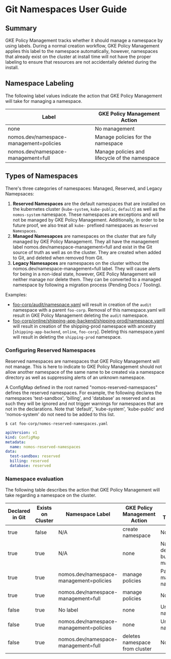 # Git Namespaces User Guide

## Summary

GKE Policy Management tracks whether it should manage a namespace by using
labels. During a normal creation workflow, GKE Policy Management applies this
label to the namespace automatically, however, namespaces that already exist on
the cluster at install time will not have the proper labeling to ensure that
resources are not accidentally deleted during the install.

## Namespace Labeling

The following label values indicate the action that GKE Policy Management will
take for managing a namespace.

Label                                   | GKE Policy Management Action
--------------------------------------- | ----------------------------
none                                    | No management
nomos.dev/namespace-management=policies | Manage policies for the namespace
nomos.dev/namespace-management=full     | Manage policies and lifecycle of the namespace

## Types of Namespaces

There's three categories of namespaces: Managed, Reserved, and Legacy
Namepsaces:

1.  **Reserved Namespaces** are the default namespaces that are installed on the
    kubernetes cluster (`kube-system`, `kube-public`, `default`) as well as the
    `nomos-system` namespace. These namespaces are exceptions and will not be
    managed by GKE Policy Management. Additionally, in order to be future proof,
    we also treat all `kube-` prefixed namespaces as `Reserved Namespaces`.
1.  **Managed Namesapces** are namespaces on the cluster that are fully managed
    by GKE Policy Management. They all have the management label
    nomos.dev/namespace-management=full and exist in the Git source of truth as
    well as on the cluster. They are created when added to Git, and deleted when
    removed from Git.
1.  **Legacy Namesapces** are namespaces on the cluster without the
    nomos.dev/namespace-management=full label. They will cause alerts for being
    in a non-ideal state, however, GKE Policy Management will neither manage nor
    delete them. They can be converted to a managed namespace by following a
    migration process (Pending Docs / Tooling).

Examples:

*   [foo-corp/audit/namespace.yaml](https://github.com/frankfarzan/foo-corp-example/blob/master/foo-corp/audit/namespace.yaml)
    will result in creation of the `audit` namespace with a parent `foo-corp`.
    Removal of this namespace.yaml will result in GKE Policy Management deleting
    the `audit` namespace.
*   [foo-corp/online/shipping-app-backend/shipping-prod/namespace.yaml](https://github.com/frankfarzan/foo-corp-example/blob/master/foo-corp/online/shipping-app-backend/shipping-prod/namespace.yaml)
    will result in creation of the shipping-prod namespace with ancestry
    [`shipping-app-backend`, `online`, `foo-corp`]. Deleting this namespace.yaml
    will result in deleting the `shipping-prod` namespace.

### Configuring Reserved Namespaces

Reserved namespaces are namespaces that GKE Policy Management will not manage.
This is here to indicate to GKE Policy Management should not allow another
namespace of the same name to be created via a namespace directory as well as
suppressing alerts of an unknown namespace.

A ConfigMap defined in the root named "nomos-reserved-namespaces" defines the
reserved namespaces. For example, the following declares the namespaces
'test-sandbox', 'billing', and 'database' as reserved and as such they will be
ignored and not trigger warnings for namespaces that are not in the
declarations. Note that 'default', 'kube-system', 'kube-public' and
'nomos-system' do not need to be added to this list.

```console
$ cat foo-corp/nomos-reserved-namespaces.yaml
```

```yaml
apiVersion: v1
kind: ConfigMap
metadata:
  name: nomos-reserved-namespaces
data:
  test-sandbox: reserved
  billing: reserved
  database: reserved
```

### Namespace evaluation

The following table describes the action that GKE Policy Management will take
regarding a namespace on the cluster.

Declared in Git | Exists on Cluster | Namespace Label                         | GKE Policy Management Action   | Alert Triggered
--------------- | ----------------- | --------------------------------------- | ------------------------------ | ---------------
true            | false             | N/A                                     | create namespace               | None
true            | true              | N/A                                     | none                           | Namespace declared but not managed
true            | true              | nomos.dev/namespace-management=policies | manage policies                | Partially managed namespace
true            | true              | nomos.dev/namespace-management=full     | manage policies                | None
false           | true              | No label                                | none                           | Unknown namespace
false           | true              | nomos.dev/namespace-management=policies | none                           | Unknown namespace
false           | true              | nomos.dev/namespace-management=full     | deletes namespace from cluster | None
